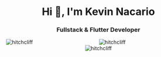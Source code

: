 <h1 align="center">Hi 👋, I'm Kevin Nacario</h1>
<h3 align="center">Fullstack & Flutter Developer</h3>

<div align="center">
    <div>
        <img align="left" src="https://github-readme-stats.vercel.app/api/top-langs?username=hitchcliff&show_icons=true&locale=en&layout=compact&theme=tokyonight" alt="hitchcliff" />
    </div>
    <div>
        <img align="center" src="https://github-readme-stats.vercel.app/api?username=hitchcliff&show_icons=true&locale=en&theme=tokyonight" alt="hitchcliff" />
    </div>
    <div>
        <img align="center" src="https://github-readme-streak-stats.herokuapp.com/?user=hitchcliff&&theme=tokyonight" alt="hitchcliff" />
    </div>
</div>
